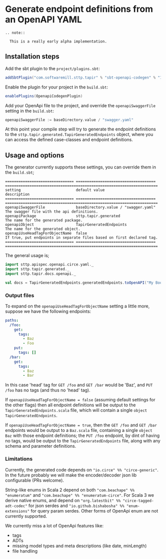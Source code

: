 # Generate endpoint definitions from an OpenAPI YAML

```eval_rst
.. note::

  This is a really early alpha implementation.
```

## Installation steps

Add the sbt plugin to the `project/plugins.sbt`:

```scala
addSbtPlugin("com.softwaremill.sttp.tapir" % "sbt-openapi-codegen" % "1.10.0")
```

Enable the plugin for your project in the `build.sbt`:

```scala
enablePlugins(OpenapiCodegenPlugin)
```

Add your OpenApi file to the project, and override the `openapiSwaggerFile` setting in the `build.sbt`:

```scala
openapiSwaggerFile := baseDirectory.value / "swagger.yaml"
```

At this point your compile step will try to generate the endpoint definitions 
to the `sttp.tapir.generated.TapirGeneratedEndpoints` object, where you can access the 
defined case-classes and endpoint definitions.

## Usage and options

The generator currently supports these settings, you can override them in the `build.sbt`;

```eval_rst
=============================== ==================================== =====================================================================
setting                         default value                        description
=============================== ==================================== =====================================================================
openapiSwaggerFile              baseDirectory.value / "swagger.yaml" The swagger file with the api definitions.
openapiPackage                  sttp.tapir.generated                 The name for the generated package.
openapiObject                   TapirGeneratedEndpoints              The name for the generated object.
openapiUseHeadTagForObjectName  false                                If true, put endpoints in separate files based on first declared tag.
=============================== ==================================== =====================================================================
```

The general usage is;

```scala
import sttp.apispec.openapi.circe.yaml._
import sttp.tapir.generated._
import sttp.tapir.docs.openapi._

val docs = TapirGeneratedEndpoints.generatedEndpoints.toOpenAPI("My Bookshop", "1.0")
```

### Output files

To expand on the `openapiUseHeadTagForObjectName` setting a little more, suppose we have the following endpoints:
```yaml
paths:
  /foo:
    get:
      tags:
        - Baz
        - Foo
    put:
      tags: []
  /bar:
    get:
      tags:
        - Baz
        - Bar
```
In this case 'head' tag for `GET /foo` and `GET /bar` would be 'Baz', and `PUT /foo` has no tags (and thus no 'head' tag).

If `openapiUseHeadTagForObjectName = false` (assuming default settings for the other flags) then all endpoint definitions
will be output to the `TapirGeneratedEndpoints.scala` file, which will contain a single `object TapirGeneratedEndpoints`.

If `openapiUseHeadTagForObjectName = true`, then the  `GET /foo` and `GET /bar` endpoints would be output to a
`Baz.scala` file, containing a single `object Baz` with those endpoint definitions; the `PUT /foo` endpoint, by dint of
having no tags, would be output to the `TapirGeneratedEndpoints` file, along with any schema and parameter definitions.

### Limitations

Currently, the generated code depends on `"io.circe" %% "circe-generic"`. In the future probably we will make the encoder/decoder json lib configurable (PRs welcome).

String-like enums in Scala 2 depend on both `"com.beachape" %% "enumeratum"` and `"com.beachape" %% "enumeratum-circe"`.
For Scala 3 we derive native enums, and depend on `"org.latestbit" %% "circe-tagged-adt-codec"` for json serdes and `"io.github.bishabosha" %% "enum-extensions"` for query param serdes.
Other forms of OpenApi enum are not currently supported.

We currently miss a lot of OpenApi features like:
 - tags
 - ADTs
 - missing model types and meta descriptions (like date, minLength)
 - file handling

